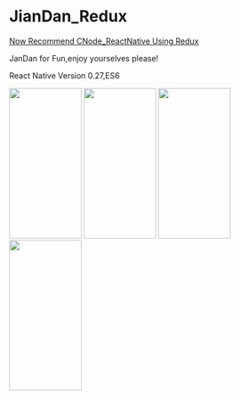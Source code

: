 # JianDan_Redux
<p><a href="https://github.com/xiDaiDai/CNode_ReactNative">Now Recommend CNode_ReactNative Using Redux</a>
<p>JanDan for Fun,enjoy yourselves please!
<p>React Native Version 0.27,ES6</p>
<p><img src="https://github.com/xiDaiDai/JanDan_ReactNative_Sample/blob/master/sreenshot/device-2016-05-25-174726.png" height="270" width="130" />
<img src="https://github.com/xiDaiDai/JanDan_ReactNative_Sample/blob/master/sreenshot/device-2016-05-25-174641.png" height="270" width="130" />
<img src="https://github.com/xiDaiDai/JanDan_ReactNative_Sample/blob/master/sreenshot/device-2016-05-26-175830.png" height="270" width="130" />
<img src="https://github.com/xiDaiDai/JanDan_ReactNative_Sample/blob/master/sreenshot/device-2016-05-26-175911.png" height="270" width="130" />
</p>
 
